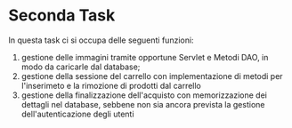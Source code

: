 <h1> Seconda Task</h1>
In questa task ci si occupa delle seguenti funzioni: 
<ol>
    <li>gestione delle immagini tramite opportune Servlet e Metodi DAO, in modo da caricarle dal database;</li>
    <li>gestione della sessione del carrello con implementazione di metodi per l'inserimeto e la rimozione di prodotti dal carrello</li>
    <li>gestione della finalizzazione dell'acquisto con memorizzazione dei dettagli nel database, sebbene non sia ancora prevista la gestione dell'autenticazione degli utenti
</ol>
